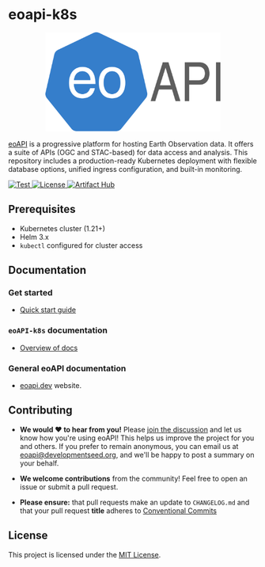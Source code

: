 # eoapi-k8s

<p align="center">
    <img height=200 src="https://raw.githubusercontent.com/developmentseed/eoapi-k8s/refs/heads/main/docs/images/eoapi-k8s.svg" alt="eoapi-k8s">
</p>

[eoAPI](https://eoapi.dev/) is a progressive platform for hosting Earth Observation data. It offers a suite of APIs (OGC and STAC-based) for data access and analysis. This repository includes a production-ready Kubernetes deployment with flexible database options, unified ingress configuration, and built-in monitoring.

<p>
  <a href="https://github.com/developmentseed/eoapi-k8s/actions?query=workflow%3ACI" target="_blank">
      <img src="https://github.com/developmentseed/eoapi-k8s/actions/workflows/helm-tests.yml/badge.svg?branch=main" alt="Test">
  </a>
  <a href="https://github.com/developmentseed/eoapi-k8s/blob/main/LICENSE" target="_blank">
      <img src="https://img.shields.io/github/license/developmentseed/titiler.svg" alt="License">
  </a>
  <a href="https://artifacthub.io/packages/search?repo=eoapi" target="_blank">
      <img src="https://img.shields.io/endpoint?url=https://artifacthub.io/badge/repository/eoapi" alt="Artifact Hub">
  </a>
</p>

## Prerequisites

- Kubernetes cluster (1.21+)
- Helm 3.x
- `kubectl` configured for cluster access

## Documentation

### Get started

* [Quick start guide](./docs/installation/quick-start.md)

### `eoAPI-k8s` documentation

* [Overview of docs](./docs/index.md)

### General eoAPI documentation
* [eoapi.dev](https://eoapi.dev) website.

## Contributing

* **We would :heart: to hear from you!** Please [join the discussion](https://github.com/developmentseed/eoAPI/discussions/209) and let us know how you're using eoAPI! This helps us improve the project for you and others. If you prefer to remain anonymous, you can email us at eoapi@developmentseed.org, and we'll be happy to post a summary on your behalf.

* **We welcome contributions** from the community! Feel free to open an issue or submit a pull request.

* **Please ensure:** that pull requests make an update to `CHANGELOG.md` and that your pull request **title** adheres to [Conventional Commits](https://www.conventionalcommits.org/en/v1.0.0/)

## License

This project is licensed under the [MIT License](./LICENSE).
